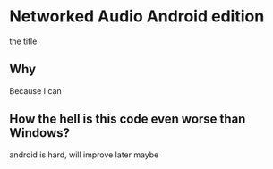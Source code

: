 # Networked Audio Android edition

the title

## Why

Because I can

## How the hell is this code even worse than Windows?

android is hard, will improve later maybe
